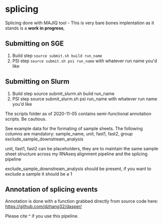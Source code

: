 # splicing
Splicing done with MAJIQ tool - This is very bare bones implentation as it stands is a **work in progress**, 


## Submitting on SGE

1. Build step
`source submit.sh build run_name`
2. PSI step
`source submit.sh psi run_name`
with whatever run name you'd like

## Submitting on Slurm

1. Build step
source submit_slurm.sh build run_name
2. PSI step
source submit_slurm.sh psi run_name
with whatever run name you'd like


The scripts folder as of 2020-11-05 contains semi-functional annotation scripts. Be cautious.

See example data for the formating of sample sheets.
The following columns are mandatory:
sample_name,
unit,
fast1,
fast2,
group
exclude_sample_downstream_analysis

unit, fast1, fast2 can be placeholders, they are to maintain the same sample sheet structure across my RNAseq alignment pipeline and the splicing pipeline

exclude_sample_downstream_analysis should be present, if you want to exclude a sample it should be a 1

## Annotation of splicing events
Annotation is done with a function grabbed directly from source code here:
https://github.com/dzhang32/dasper/

Please cite ^ if you use this pipeline.
